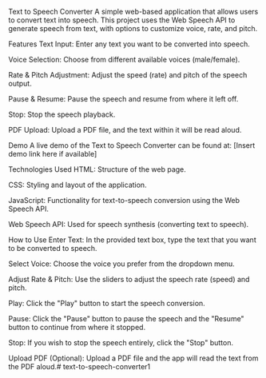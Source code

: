 Text to Speech Converter
A simple web-based application that allows users to convert text into speech. This project uses the Web Speech API to generate speech from text, with options to customize voice, rate, and pitch.

Features
Text Input: Enter any text you want to be converted into speech.

Voice Selection: Choose from different available voices (male/female).

Rate & Pitch Adjustment: Adjust the speed (rate) and pitch of the speech output.

Pause & Resume: Pause the speech and resume from where it left off.

Stop: Stop the speech playback.

PDF Upload: Upload a PDF file, and the text within it will be read aloud.

Demo
A live demo of the Text to Speech Converter can be found at: [Insert demo link here if available]

Technologies Used
HTML: Structure of the web page.

CSS: Styling and layout of the application.

JavaScript: Functionality for text-to-speech conversion using the Web Speech API.

Web Speech API: Used for speech synthesis (converting text to speech).

How to Use
Enter Text: In the provided text box, type the text that you want to be converted to speech.

Select Voice: Choose the voice you prefer from the dropdown menu.

Adjust Rate & Pitch: Use the sliders to adjust the speech rate (speed) and pitch.

Play: Click the "Play" button to start the speech conversion.

Pause: Click the "Pause" button to pause the speech and the "Resume" button to continue from where it stopped.

Stop: If you wish to stop the speech entirely, click the "Stop" button.

Upload PDF (Optional): Upload a PDF file and the app will read the text from the PDF aloud.# text-to-speech-converter1
